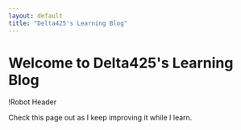 ```yaml
---
layout: default
title: "Delta425's Learning Blog"
---
```


# Welcome to Delta425's Learning Blog

!Robot Header

Check this page out as I keep improving it while I learn.

